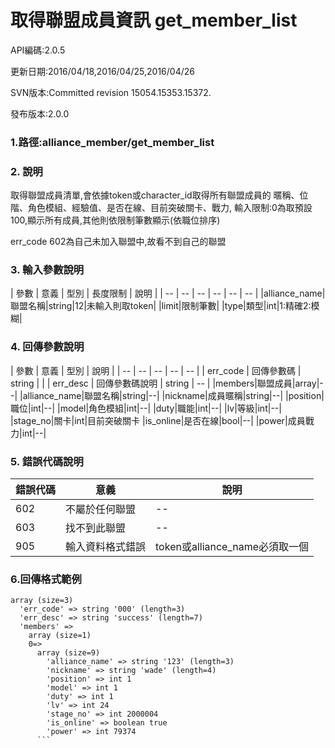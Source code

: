 # 取得聯盟成員資訊 get_member_list


API編碼:2.0.5

> 



更新日期:2016/04/18,2016/04/25,2016/04/26

> 

SVN版本:Committed revision 15054.15353.15372.


> 

發布版本:2.0.0
### 1.路徑:alliance_member/get_member_list

### 2. 說明

取得聯盟成員清單,會依據token或character_id取得所有聯盟成員的
暱稱、位階、角色模組、經驗值、是否在線、目前突破關卡、戰力,
輸入限制:0為取預設100,顯示所有成員,其他則依限制筆數顯示(依職位排序)

err_code 602為自己未加入聯盟中,故看不到自己的聯盟
### 3. 輸入參數說明


| 參數 | 意義 | 型別 | 長度限制 | 說明 |
| -- | -- | -- | -- | -- | -- |
|alliance_name|聯盟名稱|string|12|未輸入則取token|
|limit|限制筆數|
|type|類型|int|1:精確2:模糊|

### 4. 回傳參數說明
| 參數 | 意義 | 型別 | 說明 |
| -- | -- | -- | -- | -- |
| err_code | 回傳參數碼 | string |  |
| err_desc | 回傳參數碼說明 | string | -- |
|members|聯盟成員|array|--|
|alliance_name|聯盟名稱|string|--|
|nickname|成員暱稱|string|--|
|position|職位|int|--|
|model|角色模組|int|--|
|duty|職能|int|--|
|lv|等級|int|--|
|stage_no|關卡|int|目前突破關卡
|is_online|是否在線|bool|--|
|power|成員戰力|int|--|


### 5. 錯誤代碼說明
|錯誤代碼|意義|說明
|--|--|--|
|602|不屬於任何聯盟|--|
|603|找不到此聯盟|--|
|905|輸入資料格式錯誤|token或alliance_name必須取一個

### 6.回傳格式範例

```
array (size=3)
  'err_code' => string '000' (length=3)
  'err_desc' => string 'success' (length=7)
  'members' => 
    array (size=1)
    0=>
      array (size=9)
        'alliance_name' => string '123' (length=3)
        'nickname' => string 'wade' (length=4)
        'position' => int 1
        'model' => int 1
        'duty' => int 1
        'lv' => int 24
        'stage_no' => int 2000004
        'is_online' => boolean true
        'power' => int 79374
      ```